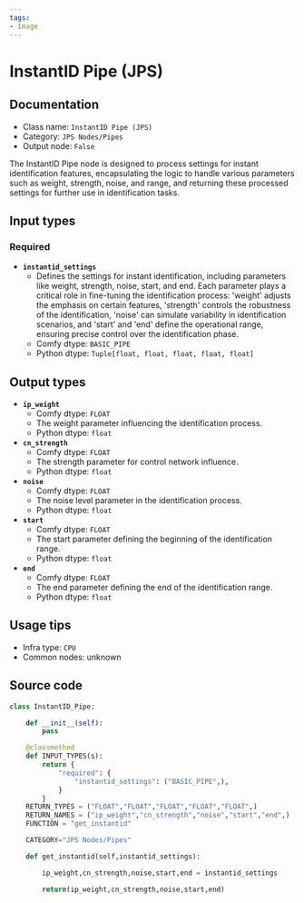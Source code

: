 ```yaml
---
tags:
- Image
---
```


# InstantID Pipe (JPS)
## Documentation
- Class name: `InstantID Pipe (JPS)`
- Category: `JPS Nodes/Pipes`
- Output node: `False`

The InstantID Pipe node is designed to process settings for instant identification features, encapsulating the logic to handle various parameters such as weight, strength, noise, and range, and returning these processed settings for further use in identification tasks.
## Input types
### Required
- **`instantid_settings`**
    - Defines the settings for instant identification, including parameters like weight, strength, noise, start, and end. Each parameter plays a critical role in fine-tuning the identification process: 'weight' adjusts the emphasis on certain features, 'strength' controls the robustness of the identification, 'noise' can simulate variability in identification scenarios, and 'start' and 'end' define the operational range, ensuring precise control over the identification phase.
    - Comfy dtype: `BASIC_PIPE`
    - Python dtype: `Tuple[float, float, float, float, float]`
## Output types
- **`ip_weight`**
    - Comfy dtype: `FLOAT`
    - The weight parameter influencing the identification process.
    - Python dtype: `float`
- **`cn_strength`**
    - Comfy dtype: `FLOAT`
    - The strength parameter for control network influence.
    - Python dtype: `float`
- **`noise`**
    - Comfy dtype: `FLOAT`
    - The noise level parameter in the identification process.
    - Python dtype: `float`
- **`start`**
    - Comfy dtype: `FLOAT`
    - The start parameter defining the beginning of the identification range.
    - Python dtype: `float`
- **`end`**
    - Comfy dtype: `FLOAT`
    - The end parameter defining the end of the identification range.
    - Python dtype: `float`
## Usage tips
- Infra type: `CPU`
- Common nodes: unknown


## Source code
```python
class InstantID_Pipe:

    def __init__(self):
        pass

    @classmethod
    def INPUT_TYPES(s):
        return {
            "required": {
                "instantid_settings": ("BASIC_PIPE",),
            }
        }
    RETURN_TYPES = ("FLOAT","FLOAT","FLOAT","FLOAT","FLOAT",)
    RETURN_NAMES = ("ip_weight","cn_strength","noise","start","end",)
    FUNCTION = "get_instantid"

    CATEGORY="JPS Nodes/Pipes"

    def get_instantid(self,instantid_settings):

        ip_weight,cn_strength,noise,start,end = instantid_settings

        return(ip_weight,cn_strength,noise,start,end)

```
